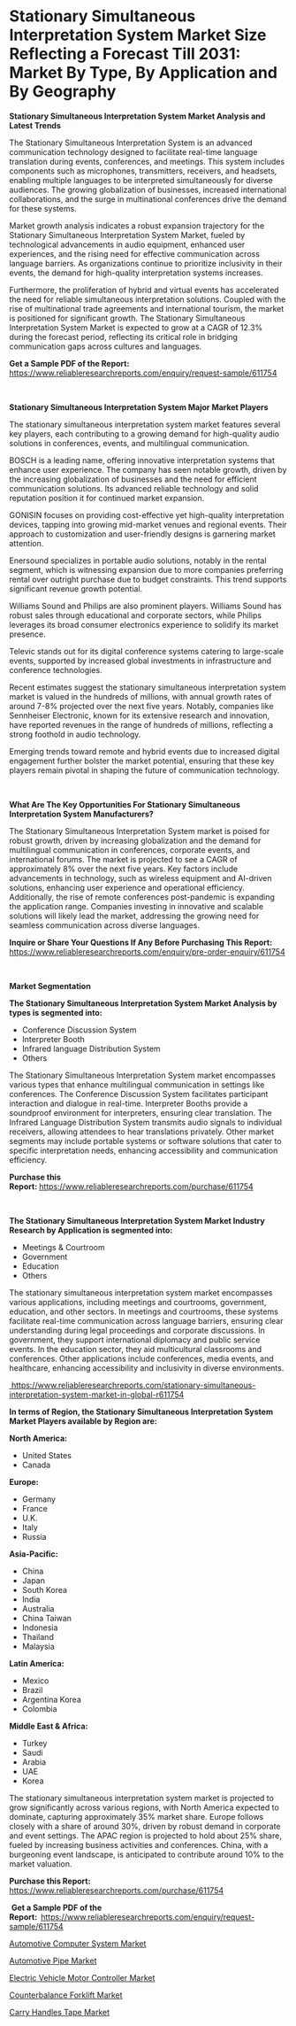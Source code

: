 <p><h1>Stationary Simultaneous Interpretation System Market Size Reflecting a Forecast Till 2031: Market By Type, By Application and By Geography</h1></p><p><strong>Stationary Simultaneous Interpretation System Market Analysis and Latest Trends</strong></p>
<p><p>The Stationary Simultaneous Interpretation System is an advanced communication technology designed to facilitate real-time language translation during events, conferences, and meetings. This system includes components such as microphones, transmitters, receivers, and headsets, enabling multiple languages to be interpreted simultaneously for diverse audiences. The growing globalization of businesses, increased international collaborations, and the surge in multinational conferences drive the demand for these systems.</p><p>Market growth analysis indicates a robust expansion trajectory for the Stationary Simultaneous Interpretation System Market, fueled by technological advancements in audio equipment, enhanced user experiences, and the rising need for effective communication across language barriers. As organizations continue to prioritize inclusivity in their events, the demand for high-quality interpretation systems increases. </p><p>Furthermore, the proliferation of hybrid and virtual events has accelerated the need for reliable simultaneous interpretation solutions. Coupled with the rise of multinational trade agreements and international tourism, the market is positioned for significant growth. The Stationary Simultaneous Interpretation System Market is expected to grow at a CAGR of 12.3% during the forecast period, reflecting its critical role in bridging communication gaps across cultures and languages.</p></p>
<p><strong>Get a Sample PDF of the Report:&nbsp;</strong> <a href="https://www.reliableresearchreports.com/enquiry/request-sample/611754?utm_campaign=9&utm_medium=2&utm_source=Github&utm_content=ia&utm_term=10122024&utm_id=stationary-simultaneous-interpretation-system">https://www.reliableresearchreports.com/enquiry/request-sample/611754</a></p>
<p>&nbsp;</p>
<p><strong>Stationary Simultaneous Interpretation System Major Market Players</strong></p>
<p><p>The stationary simultaneous interpretation system market features several key players, each contributing to a growing demand for high-quality audio solutions in conferences, events, and multilingual communication. </p><p>BOSCH is a leading name, offering innovative interpretation systems that enhance user experience. The company has seen notable growth, driven by the increasing globalization of businesses and the need for efficient communication solutions. Its advanced reliable technology and solid reputation position it for continued market expansion.</p><p>GONISIN focuses on providing cost-effective yet high-quality interpretation devices, tapping into growing mid-market venues and regional events. Their approach to customization and user-friendly designs is garnering market attention.</p><p>Enersound specializes in portable audio solutions, notably in the rental segment, which is witnessing expansion due to more companies preferring rental over outright purchase due to budget constraints. This trend supports significant revenue growth potential.</p><p>Williams Sound and Philips are also prominent players. Williams Sound has robust sales through educational and corporate sectors, while Philips leverages its broad consumer electronics experience to solidify its market presence. </p><p>Televic stands out for its digital conference systems catering to large-scale events, supported by increased global investments in infrastructure and conference technologies. </p><p>Recent estimates suggest the stationary simultaneous interpretation system market is valued in the hundreds of millions, with annual growth rates of around 7-8% projected over the next five years. Notably, companies like Sennheiser Electronic, known for its extensive research and innovation, have reported revenues in the range of hundreds of millions, reflecting a strong foothold in audio technology.</p><p>Emerging trends toward remote and hybrid events due to increased digital engagement further bolster the market potential, ensuring that these key players remain pivotal in shaping the future of communication technology.</p></p>
<p>&nbsp;</p>
<p><strong>What Are The Key Opportunities For Stationary Simultaneous Interpretation System Manufacturers?</strong></p>
<p><p>The Stationary Simultaneous Interpretation System market is poised for robust growth, driven by increasing globalization and the demand for multilingual communication in conferences, corporate events, and international forums. The market is projected to see a CAGR of approximately 8% over the next five years. Key factors include advancements in technology, such as wireless equipment and AI-driven solutions, enhancing user experience and operational efficiency. Additionally, the rise of remote conferences post-pandemic is expanding the application range. Companies investing in innovative and scalable solutions will likely lead the market, addressing the growing need for seamless communication across diverse languages.</p></p>
<p><strong>Inquire or Share Your Questions If Any Before Purchasing This Report:</strong> <a href="https://www.reliableresearchreports.com/enquiry/pre-order-enquiry/611754?utm_campaign=9&utm_medium=2&utm_source=Github&utm_content=ia&utm_term=10122024&utm_id=stationary-simultaneous-interpretation-system">https://www.reliableresearchreports.com/enquiry/pre-order-enquiry/611754</a></p>
<p>&nbsp;</p>
<p><strong>Market Segmentation</strong></p>
<p><strong>The Stationary Simultaneous Interpretation System Market Analysis by types is segmented into:</strong></p>
<p><ul><li>Conference Discussion System</li><li>Interpreter Booth</li><li>Infrared language Distribution System</li><li>Others</li></ul></p>
<p><p>The Stationary Simultaneous Interpretation System market encompasses various types that enhance multilingual communication in settings like conferences. The Conference Discussion System facilitates participant interaction and dialogue in real-time. Interpreter Booths provide a soundproof environment for interpreters, ensuring clear translation. The Infrared Language Distribution System transmits audio signals to individual receivers, allowing attendees to hear translations privately. Other market segments may include portable systems or software solutions that cater to specific interpretation needs, enhancing accessibility and communication efficiency.</p></p>
<p><strong>Purchase this Report:&nbsp;</strong><a href="https://www.reliableresearchreports.com/purchase/611754?utm_campaign=9&utm_medium=2&utm_source=Github&utm_content=ia&utm_term=10122024&utm_id=stationary-simultaneous-interpretation-system">https://www.reliableresearchreports.com/purchase/611754</a></p>
<p>&nbsp;</p>
<p><strong>The Stationary Simultaneous Interpretation System Market Industry Research by Application is segmented into:</strong></p>
<p><ul><li>Meetings & Courtroom</li><li>Government</li><li>Education</li><li>Others</li></ul></p>
<p><p>The stationary simultaneous interpretation system market encompasses various applications, including meetings and courtrooms, government, education, and other sectors. In meetings and courtrooms, these systems facilitate real-time communication across language barriers, ensuring clear understanding during legal proceedings and corporate discussions. In government, they support international diplomacy and public service events. In the education sector, they aid multicultural classrooms and conferences. Other applications include conferences, media events, and healthcare, enhancing accessibility and inclusivity in diverse environments.</p></p>
<p><a href="https://www.reliableresearchreports.com/stationary-simultaneous-interpretation-system-market-in-global-r611754?utm_campaign=9&utm_medium=2&utm_source=Github&utm_content=ia&utm_term=10122024&utm_id=stationary-simultaneous-interpretation-system">&nbsp;https://www.reliableresearchreports.com/stationary-simultaneous-interpretation-system-market-in-global-r611754</a></p>
<p><strong>In terms of Region, the Stationary Simultaneous Interpretation System Market Players available by Region are:</strong></p>
<p>
    <p> <strong> North America: </strong>
        <ul>
            <li>United States</li>
            <li>Canada</li>
        </ul>
        </p> 
    <p> <strong> Europe: </strong>
        <ul>
            <li>Germany</li>
            <li>France</li>
            <li>U.K.</li>
            <li>Italy</li>
            <li>Russia</li>
        </ul>
        </p> 
    <p> <strong> Asia-Pacific: </strong>
        <ul>
            <li>China</li>
            <li>Japan</li>
            <li>South Korea</li>
            <li>India</li>
            <li>Australia</li>
            <li>China Taiwan</li>
            <li>Indonesia</li>
            <li>Thailand</li>
            <li>Malaysia</li>
        </ul>
        </p> 
    <p> <strong> Latin America: </strong>
        <ul>
            <li>Mexico</li>
            <li>Brazil</li>
            <li>Argentina Korea</li>
            <li>Colombia</li>
        </ul>
        </p> 
    <p> <strong> Middle East & Africa: </strong>
        <ul>
            <li>Turkey</li>
            <li>Saudi</li>
            <li>Arabia</li>
            <li>UAE</li>
            <li>Korea</li>
        </ul>
    </p>
    </p>
<p><p>The stationary simultaneous interpretation system market is projected to grow significantly across various regions, with North America expected to dominate, capturing approximately 35% market share. Europe follows closely with a share of around 30%, driven by robust demand in corporate and event settings. The APAC region is projected to hold about 25% share, fueled by increasing business activities and conferences. China, with a burgeoning event landscape, is anticipated to contribute around 10% to the market valuation.</p></p>
<p><strong>Purchase this Report: </strong><a href="https://www.reliableresearchreports.com/purchase/611754?utm_campaign=9&utm_medium=2&utm_source=Github&utm_content=ia&utm_term=10122024&utm_id=stationary-simultaneous-interpretation-system">https://www.reliableresearchreports.com/purchase/611754</a></p>
<p>&nbsp;<strong>Get a Sample PDF of the Report:&nbsp;&nbsp;</strong><a href="https://www.reliableresearchreports.com/enquiry/request-sample/611754?utm_campaign=9&utm_medium=2&utm_source=Github&utm_content=ia&utm_term=10122024&utm_id=stationary-simultaneous-interpretation-system">https://www.reliableresearchreports.com/enquiry/request-sample/611754</a></p>
<p><strong></strong></p>
<p><p><a href="https://www.linkedin.com/pulse/strategic-market-outlook-automotive-computer-system-key-drivers-citjf?utm_campaign=9&utm_medium=2&utm_source=Github&utm_content=ia&utm_term=10122024&utm_id=stationary-simultaneous-interpretation-system">Automotive Computer System Market</a></p><p><a href="https://www.linkedin.com/pulse/examining-ups-downs-automotive-pipe-market-size-growth-cagr-69-cvqwf?utm_campaign=9&utm_medium=2&utm_source=Github&utm_content=ia&utm_term=10122024&utm_id=stationary-simultaneous-interpretation-system">Automotive Pipe Market</a></p><p><a href="https://www.linkedin.com/pulse/comprehensive-electric-vehicle-motor-controller-market-study-ldx7f?utm_campaign=9&utm_medium=2&utm_source=Github&utm_content=ia&utm_term=10122024&utm_id=stationary-simultaneous-interpretation-system">Electric Vehicle Motor Controller Market</a></p><p><a href="https://github.com/hgf64gh/Market-Research-Report-List-1/blob/main/counterbalance-forklift-market.md?utm_campaign=9&utm_medium=2&utm_source=Github&utm_content=ia&utm_term=10122024&utm_id=stationary-simultaneous-interpretation-system">Counterbalance Forklift Market</a></p><p><a href="https://github.com/SanjidaMahmud54/Market-Research-Report-List-1/blob/main/carry-handles-tape-market.md?utm_campaign=9&utm_medium=2&utm_source=Github&utm_content=ia&utm_term=10122024&utm_id=stationary-simultaneous-interpretation-system">Carry Handles Tape Market</a></p></p>